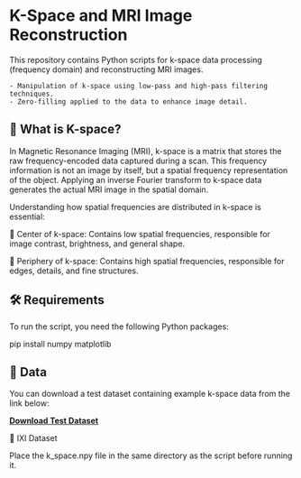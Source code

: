 # K-Space  and MRI Image Reconstruction

This repository contains  Python scripts for  k-space data processing (frequency domain) and reconstructing MRI images.

    - Manipulation of k-space using low-pass and high-pass filtering techniques.
    - Zero-filling applied to the data to enhance image detail.

## 🔬 What is K-space?

In Magnetic Resonance Imaging (MRI), k-space is a matrix that stores the raw frequency-encoded data captured during a scan. This frequency information is not an image by itself, but a spatial frequency representation of the object. Applying an inverse Fourier transform to k-space data generates the actual MRI image in the spatial domain.

Understanding how spatial frequencies are distributed in k-space is essential:

🎯 Center of k-space: Contains low spatial frequencies, responsible for image contrast, brightness, and general shape.

🧠 Periphery of k-space: Contains high spatial frequencies, responsible for edges, details, and fine structures.

## 🛠 Requirements

To run the script, you need the following Python packages:

pip install numpy matplotlib

## 📁 Data

You can download a test dataset containing example k-space data from the link below:

**[Download Test Dataset](https://drive.google.com/drive/folders/14-C4XG2RXxJ6UIR2E59yeX-NDFvfbpIq?usp=sharing)**

🔗 IXI Dataset

Place the k_space.npy file in the same directory as the script before running it.
